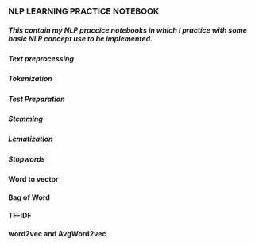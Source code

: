 ### NLP LEARNING PRACTICE NOTEBOOK

##### This contain my NLP praccice notebooks in which I practice with some basic NLP concept use to be implemented.

##### Text preprocessing
##### Tokenization

##### Test Preparation
##### Stemming
##### Lematization
##### Stopwords

#### Word to vector
#### Bag of Word
#### TF-IDF
#### word2vec and AvgWord2vec
